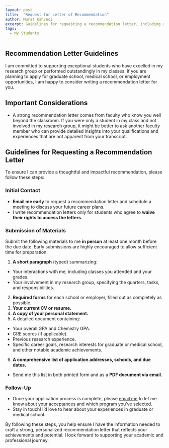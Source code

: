 ```yaml
---
layout: post
title:  "Request for Letter of Recommendation"
author: Murat Kahveci
excerpt: Guidelines for requesting a recommendation letter, including required materials, deadlines, and important considerations for a strong endorsement.
tags:
  - My Students
---
```

## Recommendation Letter Guidelines

I am committed to supporting exceptional students who have excelled in my research group or performed outstandingly in my classes. If you are planning to apply for graduate school, medical school, or employment opportunities, I am happy to consider writing a recommendation letter for you.

## Important Considerations

- A strong recommendation letter comes from faculty who know you well beyond the classroom. If you were only a student in my class and not involved in my research group, it might be better to ask another faculty member who can provide detailed insights into your qualifications and experiences that are not apparent from your transcript.

## Guidelines for Requesting a Recommendation Letter

To ensure I can provide a thoughtful and impactful recommendation, please follow these steps:

### Initial Contact
- **Email me early** to request a recommendation letter and schedule a meeting to discuss your future career plans.
- I write recommendation letters only for students who agree to **waive their rights to access the letters**.

### Submission of Materials
Submit the following materials to me **in person** at least one month before the due date. Early submissions are highly encouraged to allow sufficient time for preparation.

1. **A short paragraph** (typed) summarizing:
  - Your interactions with me, including classes you attended and your grades.
  - Your involvement in my research group, specifying the quarters, tasks, and responsibilities.
2. **Required forms** for each school or employer, filled out as completely as possible.
3. **Your current CV or resume.**
4. **A copy of your personal statement.**
5. A detailed document containing:
  - Your overall GPA and Chemistry GPA.
  - GRE scores (if applicable).
  - Previous research experience.
  - Specific career goals, research interests for graduate or medical school, and other notable academic achievements.
6. **A comprehensive list of application addresses, schools, and due dates.**
  - Send me this list in both printed form and as a **PDF document via email**.

### Follow-Up
- Once your application process is complete, please [email me](/contact) to let me know about your acceptances and which program you’ve selected.
- Stay in touch! I’d love to hear about your experiences in graduate or medical school.

By following these steps, you help ensure I have the information needed to craft a strong, personalized recommendation letter that reflects your achievements and potential. I look forward to supporting your academic and professional journey.

